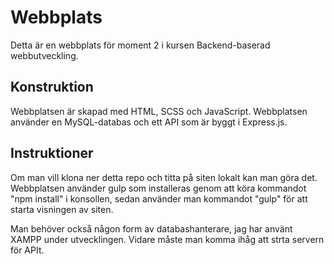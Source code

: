 # Webbplats
Detta är en webbplats för moment 2 i kursen Backend-baserad webbutveckling.

## Konstruktion
Webbplatsen är skapad med HTML, SCSS och JavaScript. Webbplatsen använder en MySQL-databas och ett API som är byggt i Express.js.

## Instruktioner
Om man vill klona ner detta repo och titta på siten lokalt kan man göra det. Webbplatsen använder gulp som installeras genom att köra kommandot "npm install" i konsollen, sedan använder man kommandot "gulp" för att starta visningen av siten.

Man behöver också någon form av databashanterare, jag har använt XAMPP under utvecklingen. Vidare måste man komma ihåg att strta servern för APIt.